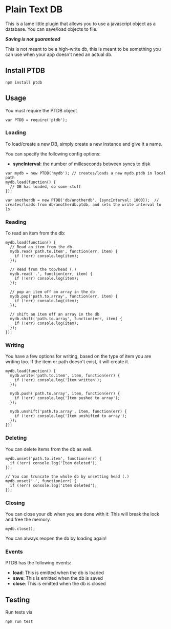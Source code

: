 Plain Text DB
=============

This is a lame little plugin that allows you to use a javascript object as a database.  You can save/load objects to file.

***Saving is not guaranteed***

This is not meant to be a high-write db, this is meant to be something you can use when your app doesn't need an actual db.

## Install PTDB

```
npm install ptdb
```

## Usage

You must require the PTDB object
```
var PTDB = require('ptdb');
```

### Loading
To load/create a new DB, simply create a new instance and give it a name.

You can specify the following config options:
* **syncInterval**: the number of milleseconds between syncs to disk

```
var mydb = new PTDB('mydb'); // creates/loads a new mydb.ptdb in local path
mydb.load(function() {
  // DB has loaded, do some stuff
});

var anotherdb = new PTDB('db/anotherdb', {syncInterval: 1000});  // creates/loads from db/anotherdb.ptdb, and sets the write interval to 1s
```

### Reading
To read an item from the db:

```
mydb.load(function() {
  // Read an item from the db
  mydb.read('path.to.item', function(err, item) {
    if (!err) console.log(item);
  });

  // Read from the top/head (.)
  mydb.read('.', function(err, item) {
    if (!err) console.log(item);
  });

  // pop an item off an array in the db
  mydb.pop('path.to.array', function(err, item) {
    if (!err) console.log(item);
  });

  // shift an item off an array in the db
  mydb.shift('path.to.array', function(err, item) {
    if (!err) console.log(item);
  });
});
```

### Writing
You have a few options for writing, based on the type of item you are writing too.  If the item or path doesn't exist, it will create it.

```
mydb.load(function() {
  mydb.write('path.to.item', item, function(err) {
    if (!err) console.log('Item written');
  });

  mydb.push('path.to.array', item, function(err) {
    if (!err) console.log('Item pushed to array');
  });

  mydb.unshift('path.to.array', item, function(err) {
    if (!err) console.log('Item unshifted to array');
  });
});
```

### Deleting
You can delete items from the db as well.

```
mydb.unset('path.to.item', function(err) {
  if (!err) console.log('Item deleted');
});

// You can truncate the whole db by unsetting head (.)
mydb.unset('.', function(err) {
  if (!err) console.log('Item deleted');
});
```

### Closing
You can close your db when you are done with it:
This will break the lock and free the memory.

```
mydb.close();
```

You can always reopen the db by loading again!

### Events
PTDB has the following events:
* **load**: This is emitted when the db is loaded
* **save**: This is emitted when the db is saved
* **close**: This is emitted when the db is closed

## Testing
Run tests via

```
npm run test
```